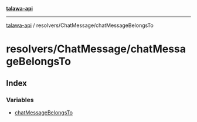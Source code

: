 [**talawa-api**](../../../README.md)

***

[talawa-api](../../../modules.md) / resolvers/ChatMessage/chatMessageBelongsTo

# resolvers/ChatMessage/chatMessageBelongsTo

## Index

### Variables

- [chatMessageBelongsTo](variables/chatMessageBelongsTo.md)
